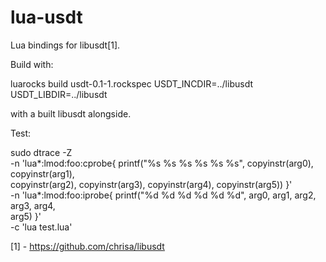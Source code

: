 lua-usdt
========

Lua bindings for libusdt[1].

Build with:

  luarocks build usdt-0.1-1.rockspec USDT_INCDIR=../libusdt USDT_LIBDIR=../libusdt

with a built libusdt alongside.

Test:

  sudo dtrace -Z \
     -n 'lua*:lmod:foo:cprobe{ printf("%s %s %s %s %s %s", copyinstr(arg0), copyinstr(arg1), \
         copyinstr(arg2), copyinstr(arg3), copyinstr(arg4), copyinstr(arg5)) }' \
     -n 'lua*:lmod:foo:iprobe{ printf("%d %d %d %d %d %d", arg0, arg1, arg2, arg3, arg4, \
         arg5) }' \
     -c 'lua test.lua'

[1] - https://github.com/chrisa/libusdt
